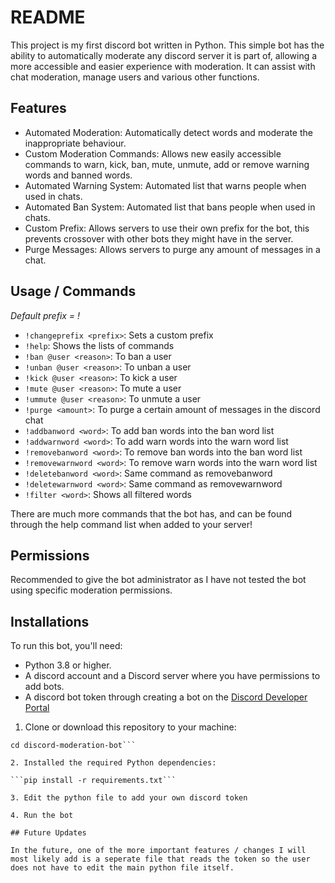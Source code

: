 # README 

This project is my first discord bot written in Python. This simple bot has the ability to automatically moderate any discord server it is part of, allowing a more accessible and easier experience with moderation. It can assist with chat moderation, manage users and various other functions.

## Features

- Automated Moderation: Automatically detect words and moderate the inappropriate behaviour.
- Custom Moderation Commands: Allows new easily accessible commands to warn, kick, ban, mute, unmute, add or remove warning words and banned words.
- Automated Warning System: Automated list that warns people when used in chats.
- Automated Ban System: Automated list that bans people when used in chats.
- Custom Prefix: Allows servers to use their own prefix for the bot, this prevents crossover with other bots they might have in the server.
- Purge Messages: Allows servers to purge any amount of messages in a chat.

## Usage / Commands

*Default prefix = !*

- ```!changeprefix <prefix>```: Sets a custom prefix
- ```!help```: Shows the lists of commands
- ```!ban @user <reason>```: To ban a user
- ```!unban @user <reason>```: To unban a user
- ```!kick @user <reason>```: To kick a user
- ```!mute @user <reason>```: To mute a user
- ```!ummute @user <reason>```: To unmute a user
- ```!purge <amount>```: To purge a certain amount of messages in the discord chat
- ```!addbanword <word>```: To add ban words into the ban word list
- ```!addwarnword <word>```: To add warn words into the warn word list
- ```!removebanword <word>```: To remove ban words into the ban word list
- ```!removewarnword <word>```: To remove warn words into the warn word list
- ```!deletebanword <word>```: Same command as removebanword
- ```!deletewarnword <word>```: Same command as removewarnword
- ```!filter <word>```: Shows all filtered words

There are much more commands that the bot has, and can be found through the help command list when added to your server!

## Permissions

Recommended to give the bot administrator as I have not tested the bot using specific moderation permissions. 

## Installations

To run this bot, you'll need:

- Python 3.8 or higher.
- A discord account and a Discord server where you have permissions to add bots.
- A discord bot token through creating a bot on the [Discord Developer Portal](https://discord.com/developers/applications)

1. Clone or download this repository to your machine:

```git clone https://github.com/your-username/discord-moderation-bot.git
cd discord-moderation-bot```

2. Installed the required Python dependencies:

```pip install -r requirements.txt```

3. Edit the python file to add your own discord token

4. Run the bot

## Future Updates

In the future, one of the more important features / changes I will most likely add is a seperate file that reads the token so the user does not have to edit the main python file itself.
